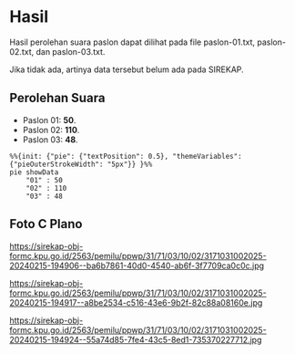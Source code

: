 # Hasil

Hasil perolehan suara paslon dapat dilihat pada file paslon-01.txt, paslon-02.txt, dan paslon-03.txt.

Jika tidak ada, artinya data tersebut belum ada pada SIREKAP.

## Perolehan Suara

 * Paslon 01: **50**.
 * Paslon 02: **110**.
 * Paslon 03: **48**.

```mermaid
%%{init: {"pie": {"textPosition": 0.5}, "themeVariables": {"pieOuterStrokeWidth": "5px"}} }%%
pie showData
    "01" : 50
    "02" : 110
    "03" : 48
```
## Foto C Plano

https://sirekap-obj-formc.kpu.go.id/2563/pemilu/ppwp/31/71/03/10/02/3171031002025-20240215-194906--ba6b7861-40d0-4540-ab6f-3f7709ca0c0c.jpg

https://sirekap-obj-formc.kpu.go.id/2563/pemilu/ppwp/31/71/03/10/02/3171031002025-20240215-194917--a8be2534-c516-43e6-9b2f-82c88a08160e.jpg

https://sirekap-obj-formc.kpu.go.id/2563/pemilu/ppwp/31/71/03/10/02/3171031002025-20240215-194924--55a74d85-7fe4-43c5-8ed1-735370227712.jpg
